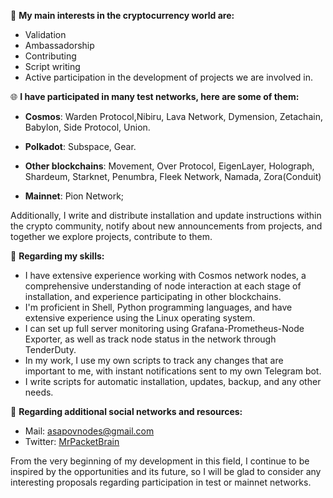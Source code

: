 📌 **My main interests in the cryptocurrency world are:**
- Validation
- Ambassadorship
- Contributing
- Script writing
- Active participation in the development of projects we are involved in.

🌐 **I have participated in many test networks, here are some of them:**
- **Cosmos**: 
  Warden Protocol,Nibiru, Lava Network, Dymension, Zetachain, Babylon, Side Protocol, Union.

- **Polkadot**: 
  Subspace, Gear.

- **Other blockchains**: 
  Movement, Over Protocol, EigenLayer, Holograph, Shardeum, Starknet, Penumbra, Fleek Network, Namada, Zora(Conduit)

- **Mainnet**: 
  Pion Network;

Additionally, I write and distribute installation and update instructions within the crypto community, notify about new announcements from projects, and together we explore projects, contribute to them.

📌 **Regarding my skills:**
- I have extensive experience working with Cosmos network nodes, a comprehensive understanding of node interaction at each stage of installation, and experience participating in other blockchains.
- I'm proficient in Shell, Python programming languages, and have extensive experience using the Linux operating system.
- I can set up full server monitoring using Grafana-Prometheus-Node Exporter, as well as track node status in the network through TenderDuty.
- In my work, I use my own scripts to track any changes that are important to me, with instant notifications sent to my own Telegram bot.
- I write scripts for automatic installation, updates, backup, and any other needs.

📌 **Regarding additional social networks and resources:**
- Mail: asapovnodes@gmail.com
- Twitter: [MrPacketBrain](https://twitter.com/MrPacketBrain)

From the very beginning of my development in this field, I continue to be inspired by the opportunities and its future, so I will be glad to consider any interesting proposals regarding participation in test or mainnet networks.
